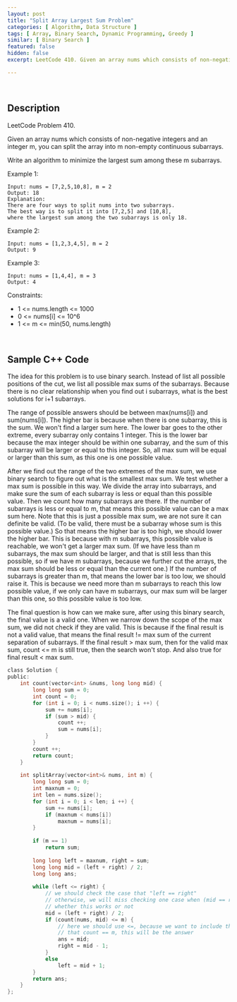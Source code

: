```yaml
---
layout: post
title: "Split Array Largest Sum Problem"
categories: [ Algorithm, Data Structure ]
tags: [ Array, Binary Search, Dynamic Programming, Greedy ]
similar: [ Binary Search ]
featured: false
hidden: false
excerpt: LeetCode 410. Given an array nums which consists of non-negative integers and an integer m, you can split the array into m non-empty continuous subarrays.

---
```


<br />

## Description

LeetCode Problem 410.

Given an array nums which consists of non-negative integers and an integer m, you can split the array into m non-empty continuous subarrays.

Write an algorithm to minimize the largest sum among these m subarrays.

Example 1:
```
Input: nums = [7,2,5,10,8], m = 2
Output: 18
Explanation:
There are four ways to split nums into two subarrays.
The best way is to split it into [7,2,5] and [10,8],
where the largest sum among the two subarrays is only 18.
```

Example 2:
```
Input: nums = [1,2,3,4,5], m = 2
Output: 9
```

Example 3:
```
Input: nums = [1,4,4], m = 3
Output: 4
```

Constraints:
* 1 <= nums.length <= 1000
* 0 <= nums[i] <= 10^6
* 1 <= m <= min(50, nums.length)

<br />

## Sample C++ Code

The idea for this problem is to use binary search. Instead of list all possible positions of the cut, we list all possible max sums of the subarrays. Because there is no clear relationship when you find out i subarrays, what is the best solutions for i+1 subarrays.

The range of possible answers should be between max(nums[i]) and sum(nums[i]). The higher bar is because when there is one subarray, this is the sum. We won't find a larger sum here. The lower bar goes to the other extreme, every subarray only contains 1 integer. This is the lower bar because the max integer should be within one subarray, and the sum of this subarray will be larger or equal to this integer. So, all max sum will be equal or larger than this sum, as this one is one possible value.
    
After we find out the range of the two extremes of the max sum, we use binary search to figure out what is the smallest max sum. We test whether a max sum is possible in this way. We divide the array into subarrays, and make sure the sum of each subarray is less or equal than this possible value. Then we count how many subarrays are there. If the number of subarrays is less or equal to m, that means this possible value can be a max sum here. Note that this is just a possible max sum, we are not sure it can definite be valid. (To be valid, there must be a subarray whose sum is this possible value.) So that means the higher bar is too high, we should lower the higher bar. This is because with m subarrays, this possible value is reachable, we won't get a larger max sum. (If we have less than m subarrays, the max sum should be larger, and that is still less than this possible, so if we have m subarrays, because we further cut the arrays, the max sum should be less or equal than the current one.) If the number of subarrays is greater than m, that means the lower bar is too low, we should raise it. This is because we need more than m subarrays to reach this low possible value, if we only can have m subarrays, our max sum will be larger than this one, so this possible value is too low.
    
The final question is how can we make sure, after using this binary search, the final value is a valid one. When we narrow down the scope of the max sum, we did not check if they are valid. This is because if the final result is not a valid value, that means the final result != max sum of the current separation of subarrays. If the final result > max sum, then for the valid max sum, count <= m is still true, then the search won't stop. And also true for final result < max sum.

```c
class Solution {
public:
    int count(vector<int> &nums, long long mid) {
        long long sum = 0;
        int count = 0;
        for (int i = 0; i < nums.size(); i ++) {
            sum += nums[i];
            if (sum > mid) {
                count ++;
                sum = nums[i];
            }
        }
        count ++;
        return count;
    }
    
    int splitArray(vector<int>& nums, int m) {
        long long sum = 0;
        int maxnum = 0;
        int len = nums.size();
        for (int i = 0; i < len; i ++) {
            sum += nums[i];
            if (maxnum < nums[i])
                maxnum = nums[i];
        }
        
        if (m == 1) 
            return sum;
        
        long long left = maxnum, right = sum;
        long long mid = (left + right) / 2;
        long long ans;
        
        while (left <= right) { 
            // we should check the case that "left == right"
            // otherwise, we will miss checking one case when (mid == right), 
            // whether this works or not
            mid = (left + right) / 2;
            if (count(nums, mid) <= m) {
                // here we should use <=, because we want to include the situation 
                // that count == m, this will be the answer
                ans = mid;
                right = mid - 1;
            }
            else
                left = mid + 1;
        }
        return ans;
    }
};
```


